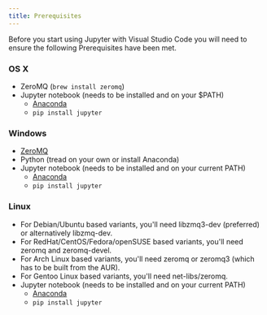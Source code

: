 ```yaml
---
title: Prerequisites
---
```


Before you start using Jupyter with Visual Studio Code you will need to ensure the following Prerequisites have been met.

### OS X
- ZeroMQ (```brew install zeromq```)
- Jupyter notebook (needs to be installed and on your $PATH) 
    + [Anaconda](https://www.continuum.io/downloads)
    + ```pip install jupyter```

### Windows
- [ZeroMQ](http://zeromq.org/docs:windows-installations)
- Python (tread on your own or install Anaconda)
- Jupyter notebook (needs to be installed and on your current PATH) 
    + [Anaconda](https://www.continuum.io/downloads)
    + ```pip install jupyter```

### Linux
- For Debian/Ubuntu based variants, you'll need libzmq3-dev (preferred) or alternatively libzmq-dev.
- For RedHat/CentOS/Fedora/openSUSE based variants, you'll need zeromq and zeromq-devel.
- For Arch Linux based variants, you'll need zeromq or zeromq3 (which has to be built from the AUR).
- For Gentoo Linux based variants, you'll need net-libs/zeromq.
- Jupyter notebook (needs to be installed and on your current PATH) 
    + [Anaconda](https://www.continuum.io/downloads)
    + ```pip install jupyter```

